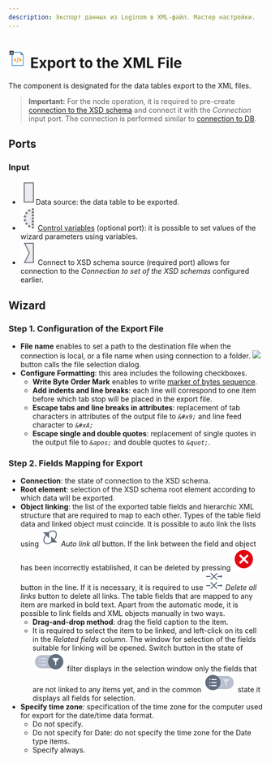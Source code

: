 ```yaml
---
description: Экспорт данных из Loginom в XML-файл. Мастер настройки.
---
```

# ![ ](./../../images/icons/common/data-sources/file-xml-export_default.svg) Export to the XML File

The component is designated for the data tables export to the XML files.

> **Important:** For the node operation, it is required to pre-create [connection to the XSD schema](./../connections/list/schemes.md) and connect it with the *Connection* input port. The connection is performed similar to [connection to DB](./../../quick-start/database.md).

## Ports

### Input

* ![ ](./../../images/icons/app/node/ports/inputs/table_inactive.svg)Data source: the data table to be exported.
* ![ ](./../../images/icons/app/node/ports/inputs-optional/variable_inactive.svg) [Control variables](./../../workflow/variables/control-variables.md) (optional port): it is possible to set values of the wizard parameters using variables.
* ![ ](./../../images/icons/app/node/ports/inputs/link_inactive.svg) Connect to XSD schema source (required port) allows for connection to the *Connection to set of the XSD schemas* configured earlier.

## Wizard

### Step 1. Configuration of the Export File

* **File name** enables to set a path to the destination file when the connection is local, or a file name when using connection to a folder. ![ ](./../../images/extjs-theme/form/open-trigger/open-trigger_default.svg) button calls the file selection dialog.
* **Configure Formatting**: this area includes the following checkboxes.
   * **Write Byte Order Mark** enables to write [marker of bytes sequence](https://ru.wikipedia.org/wiki/Маркер_последовательности_байтов).
   * **Add indents and line breaks**: each line will correspond to one item before which tab stop will be placed in the export file.
   * **Escape tabs and line breaks in attributes**: replacement of tab characters in attributes of the output file to *`&#x9;`* and line feed character to *`&#xA;`*
   * **Escape single and double quotes**: replacement of single quotes in the output file to *`&apos;`* and double quotes to *`&quot;`*.

### Step 2. Fields Mapping for Export

* **Connection**: the state of connection to the XSD schema.
* **Root element**: selection of the XSD schema root element according to which data will be exported.
* **Object linking**: the list of the exported table fields and hierarchic XML structure that are required to map to each other. Types of the table field data and linked object must coincide. It is possible to auto link the lists using ![ ](./../../images/icons/common/toolbar-controls/auto-connect_default.svg) *Auto link all* button. If the link between the field and object has been incorrectly established, it can be deleted by pressing ![ ](./../../images/icons/link-grid/remove-link_hover.svg) button in the line. If it is necessary, it is required to use ![ ](./../../images/icons/common/toolbar-controls/remove-all-links_default.svg) *Delete all links* button to delete all links. The table fields that are mapped to any item are marked in bold text. Apart from the automatic mode, it is possible to link fields and XML objects manually in two ways.
   * **Drag-and-drop method**: drag the field caption to the item.
   * It is required to select the item to be linked, and left-click on its cell in the *Related fields* column. The window for selection of the fields suitable for linking will be opened. Switch button in the state of ![ ](./../../images/icons/ext/filter-switcher/filterswitch-on_default.svg) filter displays in the selection window only the fields that are not linked to any items yet, and in the common ![ ](./../../images/icons/ext/filter-switcher/filterswitch-off_default.svg) state it displays all fields for selection.
* **Specify time zone**: specification of the time zone for the computer used for export for the date/time data format.
   * Do not specify.
   * Do not specify for Date: do not specify the time zone for the Date type items.
   * Specify always.
